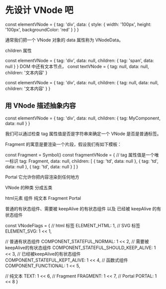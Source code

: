 # 先设计 VNode 吧

const elementVNode = {
  tag: 'div',
  data: {
    style: {
      width: '100px',
      height: '100px',
      backgroundColor: 'red'
    }
  }
}

通常我们把一个 VNode 对象的 data 属性称为 VNodeData。

children 属性

const elementVNode = {
  tag: 'div',
  data: null,
  children: {
    tag: 'span',
    data: null
  }
}
DOM 中还有文本节点，
const textVNode = {
  tag: null,
  data: null,
  children: '文本内容'
}

const elementVNode = {
  tag: 'div',
  data: null,
  children: {
    tag: null,
    data: null,
    children: '文本内容'
  }
}


## 用 VNode 描述抽象内容
<div>
  <MyComponent />
</div>


const elementVNode = {
  tag: 'div',
  data: null,
  children: {
    tag: MyComponent,
    data: null
  }
}

我们可以通过检查 tag 属性值是否是字符串来确定一个 VNode 是否是普通标签。

Fragment 的寓意是要渲染一个片段，假设我们有如下模板：

const Fragment = Symbol()
const fragmentVNode = {
  // tag 属性值是一个唯一标识
  tag: Fragment,
  data: null,
  children: [
    {
      tag: 'td',
      data: null
    },
    {
      tag: 'td',
      data: null
    },
    {
      tag: 'td',
      data: null
    }
  ]
}


Portal
它允许你把内容渲染到任何地方

VNode 的种类
分成五类

html元素 组件  纯文本  Fragment  Portal

普通的有状态组件、需要被 keepAlive 的有状态组件 以及 已经被 keepAlive 的有状态组件


const VNodeFlags = {
  // html 标签
  ELEMENT_HTML: 1,
  // SVG 标签
  ELEMENT_SVG: 1 << 1,

  // 普通有状态组件
  COMPONENT_STATEFUL_NORMAL: 1 << 2,
  // 需要被keepAlive的有状态组件
  COMPONENT_STATEFUL_SHOULD_KEEP_ALIVE: 1 << 3,
  // 已经被keepAlive的有状态组件
  COMPONENT_STATEFUL_KEPT_ALIVE: 1 << 4,
  // 函数式组件
  COMPONENT_FUNCTIONAL: 1 << 5,

  // 纯文本
  TEXT: 1 << 6,
  // Fragment
  FRAGMENT: 1 << 7,
  // Portal
  PORTAL: 1 << 8
}
